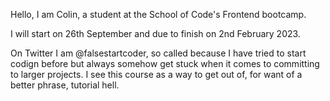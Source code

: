 Hello, I am Colin, a student at the School of Code's Frontend bootcamp.

I will start on 26th September and due to finish on 2nd February 2023.

On Twitter I am @falsestartcoder, so called because I have tried to start codign before but always somehow get stuck when it comes to committing to larger projects. I see this course as a way to get out of, for want of a better phrase, tutorial hell.
